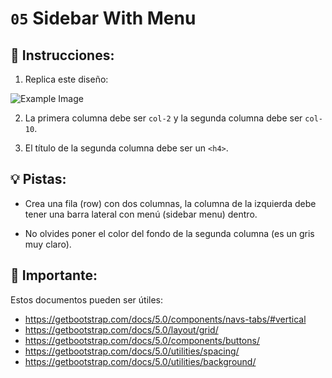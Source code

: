 # `05` Sidebar With Menu

## 📝 Instrucciones:

1. Replica este diseño:

![Example Image](../../.learn/assets/05-sidebar-with-menu-result.png?raw=true)

2. La primera columna debe ser `col-2` y la segunda columna debe ser `col-10`.

3. El título de la segunda columna debe ser un `<h4>`.

## 💡 Pistas:

+ Crea una fila (row) con dos columnas, la columna de la izquierda debe tener una barra lateral con menú (sidebar menu) dentro.

+ No olvides poner el color del fondo de la segunda columna (es un gris muy claro).
 
## 🔎 Importante:

Estos documentos pueden ser útiles:

- https://getbootstrap.com/docs/5.0/components/navs-tabs/#vertical
- https://getbootstrap.com/docs/5.0/layout/grid/
- https://getbootstrap.com/docs/5.0/components/buttons/
- https://getbootstrap.com/docs/5.0/utilities/spacing/
- https://getbootstrap.com/docs/5.0/utilities/background/
